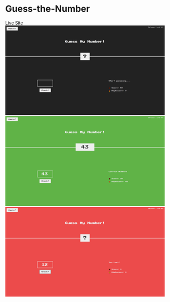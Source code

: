# Guess-the-Number

[Live Site](https://santhosh1sai.github.io/Guess-the-Number/)
![Guess The Number](https://github.com/santhosh1sai/Guess-the-Number/blob/main/Images/guess.png)
![Guessed correct number](https://github.com/santhosh1sai/Guess-the-Number/blob/main/Images/guess2.png)
![Guessed wrong number](https://github.com/santhosh1sai/Guess-the-Number/blob/main/Images/guess3.png)
